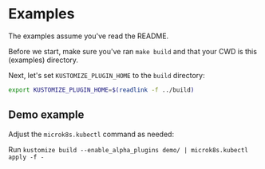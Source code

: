 # Examples

The examples assume you've read the README.

Before we start, make sure you've ran `make build` and that your CWD is this (examples) directory.

Next, let's set `KUSTOMIZE_PLUGIN_HOME` to the `build` directory:

```sh
export KUSTOMIZE_PLUGIN_HOME=$(readlink -f ../build)
```

## Demo example

Adjust the `microk8s.kubectl` command as needed:

Run `kustomize build --enable_alpha_plugins demo/ | microk8s.kubectl apply -f -`
